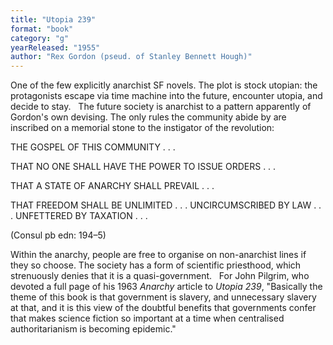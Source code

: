 ```yaml
---
title: "Utopia 239"
format: "book"
category: "g"
yearReleased: "1955"
author: "Rex Gordon (pseud. of Stanley Bennett Hough)"
---
```

One of the few explicitly anarchist SF novels. The plot is stock utopian: the protagonists escape via time machine into the future, encounter utopia, and decide to stay.
 
The future society is anarchist to a pattern apparently of Gordon's own devising. The only rules the community abide by are inscribed on a memorial stone to the instigator of the revolution:

  THE GOSPEL OF THIS COMMUNITY . . .

  THAT NO ONE SHALL HAVE THE POWER TO ISSUE ORDERS . . . 

  THAT A STATE OF ANARCHY SHALL PREVAIL . . . 

  THAT FREEDOM SHALL BE UNLIMITED . . . UNCIRCUMSCRIBED BY LAW . . . UNFETTERED BY TAXATION . . .

(Consul pb edn: 194–5)

Within the anarchy, people are free to organise on non-anarchist lines if they so choose. The society has a form of scientific priesthood, which strenuously denies that it is a quasi-government.
 
For John Pilgrim, who devoted a full page of  his 1963 _Anarchy_ article to _Utopia 239_, "Basically the theme of this  book is that government is slavery, and unnecessary slavery at that, and it is  this view of the doubtful benefits that governments confer that makes science  fiction so important at a time when centralised authoritarianism is becoming  epidemic."
